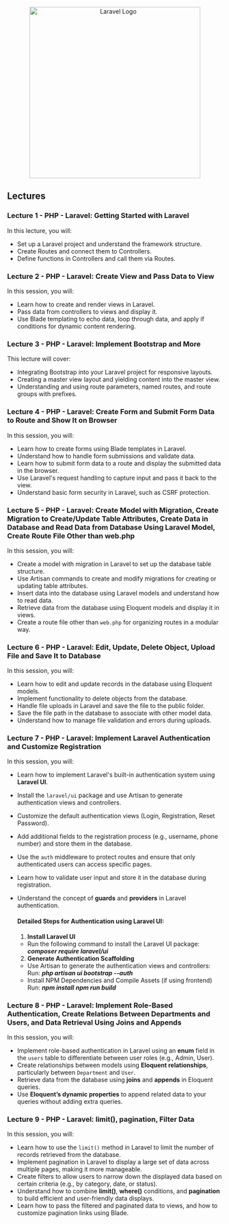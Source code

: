 <p align="center"><a href="https://edu.abidingtech.com" target="_blank"><img src="https://edu.abidingtech.com/assets/img/atcelogo.png" width="400" alt="Laravel Logo"></a></p>

## Lectures

### Lecture 1 - PHP - Laravel: Getting Started with Laravel  
In this lecture, you will:
- Set up a Laravel project and understand the framework structure.
- Create Routes and connect them to Controllers.
- Define functions in Controllers and call them via Routes.

### Lecture 2 - PHP - Laravel: Create View and Pass Data to View  
In this session, you will:
- Learn how to create and render views in Laravel.
- Pass data from controllers to views and display it.
- Use Blade templating to echo data, loop through data, and apply if conditions for dynamic content rendering.

### Lecture 3 - PHP - Laravel: Implement Bootstrap and More  
This lecture will cover:
- Integrating Bootstrap into your Laravel project for responsive layouts.
- Creating a master view layout and yielding content into the master view.
- Understanding and using route parameters, named routes, and route groups with prefixes.

### Lecture 4 - PHP - Laravel: Create Form and Submit Form Data to Route and Show It on Browser  
In this session, you will:
- Learn how to create forms using Blade templates in Laravel.
- Understand how to handle form submissions and validate data.
- Learn how to submit form data to a route and display the submitted data in the browser.
- Use Laravel's request handling to capture input and pass it back to the view.
- Understand basic form security in Laravel, such as CSRF protection.

### Lecture 5 - PHP - Laravel: Create Model with Migration, Create Migration to Create/Update Table Attributes, Create Data in Database and Read Data from Database Using Laravel Model, Create Route File Other than web.php  
In this session, you will:
- Create a model with migration in Laravel to set up the database table structure.
- Use Artisan commands to create and modify migrations for creating or updating table attributes.
- Insert data into the database using Laravel models and understand how to read data.
- Retrieve data from the database using Eloquent models and display it in views.
- Create a route file other than `web.php` for organizing routes in a modular way.

### Lecture 6 - PHP - Laravel: Edit, Update, Delete Object, Upload File and Save It to Database  
In this session, you will:
- Learn how to edit and update records in the database using Eloquent models.
- Implement functionality to delete objects from the database.
- Handle file uploads in Laravel and save the file to the public folder.
- Save the file path in the database to associate with other model data.
- Understand how to manage file validation and errors during uploads.

### Lecture 7 - PHP - Laravel: Implement Laravel Authentication and Customize Registration  
In this session, you will:
- Learn how to implement Laravel's built-in authentication system using **Laravel UI**.
- Install the `laravel/ui` package and use Artisan to generate authentication views and controllers.
- Customize the default authentication views (Login, Registration, Reset Password).
- Add additional fields to the registration process (e.g., username, phone number) and store them in the database.
- Use the `auth` middleware to protect routes and ensure that only authenticated users can access specific pages.
- Learn how to validate user input and store it in the database during registration.
- Understand the concept of **guards** and **providers** in Laravel authentication.

    #### Detailed Steps for Authentication using Laravel UI:

    1. **Install Laravel UI**  
    - Run the following command to install the Laravel UI package:
        ***composer require laravel/ui***
    2. **Generate Authentication Scaffolding**
    - Use Artisan to generate the authentication views and controllers:
        Run:
        ***php artisan ui bootstrap --auth***
    - Install NPM Dependencies and Compile Assets (if using frontend)
        Run:
        ***npm install***
        ***npm run build***

### Lecture 8 - PHP - Laravel: Implement Role-Based Authentication, Create Relations Between Departments and Users, and Data Retrieval Using Joins and Appends  
In this session, you will:
- Implement role-based authentication in Laravel using an **enum** field in the `users` table to differentiate between user roles (e.g., Admin, User).
- Create relationships between models using **Eloquent relationships**, particularly between `Department` and `User`.
- Retrieve data from the database using **joins** and **appends** in Eloquent queries.
- Use **Eloquent’s dynamic properties** to append related data to your queries without adding extra queries.

### Lecture 9 - PHP - Laravel: limit(), pagination, Filter Data  
In this session, you will:
- Learn how to use the `limit()` method in Laravel to limit the number of records retrieved from the database.
- Implement pagination in Laravel to display a large set of data across multiple pages, making it more manageable.
- Create filters to allow users to narrow down the displayed data based on certain criteria (e.g., by category, date, or status).
- Understand how to combine **limit()**, **where()** conditions, and **pagination** to build efficient and user-friendly data displays.
- Learn how to pass the filtered and paginated data to views, and how to customize pagination links using Blade.

